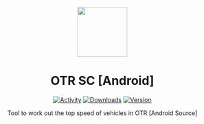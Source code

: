 <div align="center">

<img src="https://github.com/OTR-Speed-Calculator/android/blob/main/app/src/main/res/mipmap-xxxhdpi/ic_launcher_round.png"  height="116px" width="116px">

# OTR SC [Android]

[![Activity](https://img.shields.io/github/commit-activity/m/OTR-Speed-Calculator/android)](https://github.com/OTR-Speed-Calculator/android/commits/main)
[![Downloads](https://img.shields.io/github/downloads/OTR-Speed-Calculator/android/total)](https://github.com/OTR-Speed-Calculator/android/releases)
[![Version](https://img.shields.io/github/v/release/OTR-Speed-Calculator/android?display_name=tag)](https://github.com/OTR-Speed-Calculator/android/releases/latest)

Tool to work out the top speed of vehicles in OTR [Android Source]

</div>
